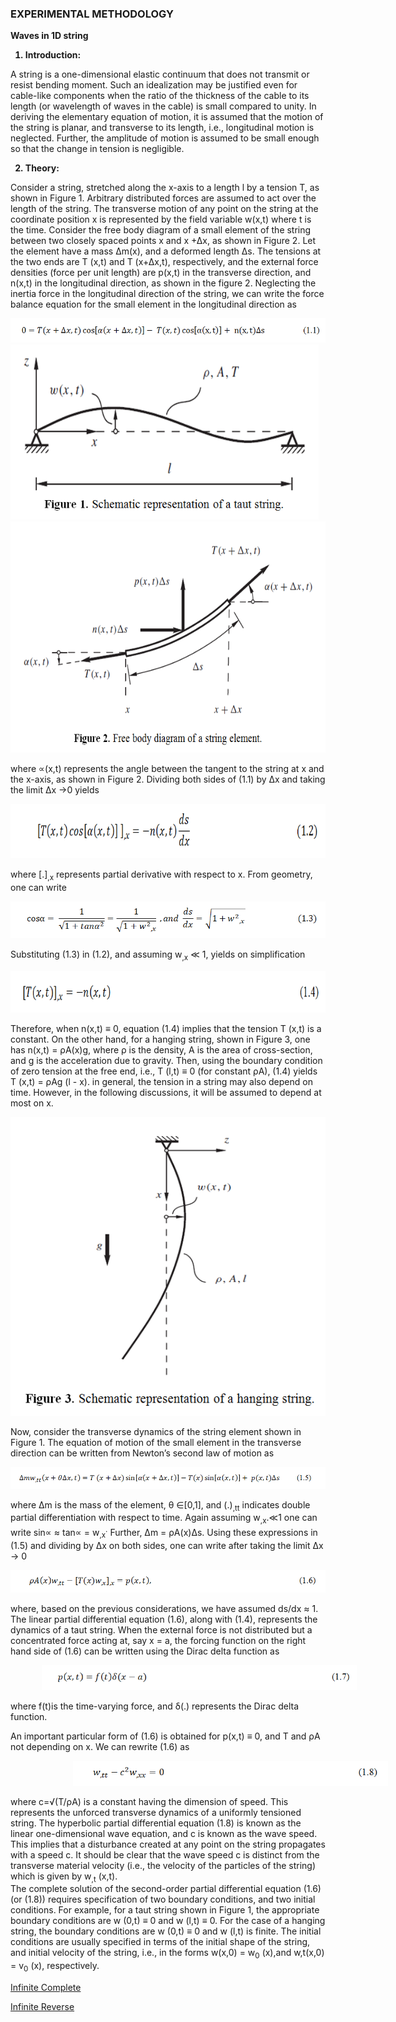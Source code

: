 ### EXPERIMENTAL METHODOLOGY

<strong>Waves in 1D string

1. Introduction:

</strong>

A string is a one-dimensional elastic continuum that does not transmit or resist bending moment. Such an idealization may be justified even for cable-like components when the ratio of the thickness of the cable to its length (or wavelength of waves in the cable) is small compared to unity. In deriving the elementary equation of motion, it is assumed that the motion of the string is planar, and transverse to its length, i.e., longitudinal motion is neglected. Further, the amplitude of motion is assumed to be small enough so that the change in tension is negligible.

<strong>

2. Theory:

</strong>

Consider a string, stretched along the x-axis to a length l by a tension T, as shown in Figure 1. Arbitrary distributed forces are assumed to act over the length of the string. The transverse motion of any point on the string at the coordinate position x is represented by the field variable w(x,t) where t is the time. Consider the free body diagram of a small element of the string between two closely spaced points x and x +&#8710;x, as shown in Figure 2. Let the element have a mass &#8710;m(x), and a deformed length &#8710;s. The tensions at the two ends are T (x,t) and T (x+&#8710;x,t), respectively, and the external force densities (force per unit length) are p(x,t) in the transverse direction, and n(x,t) in the longitudinal direction, as shown in the figure 2. Neglecting the inertia force in the longitudinal direction of the string, we can write the force balance equation for the small element in the longitudinal direction as

<img src="images/t1.png"><br>
<img src="images/t2.png" style="height:280px;"><br>
<img src="images/t3.png" style="height:370px;"><br>

where &#8733;(x,t) represents the angle between the tangent to the string at x and the x-axis, as shown in Figure 2. Dividing both sides of (1.1) by &#8710;x and taking the limit &#8710;x &#8594;0 yields

<img src="images/t4.png" style="height:87px;"><br>

where [.]<sub>,x</sub> represents partial derivative with respect to x. From geometry, one can write

<img src="images/t5.png"><br>

Substituting (1.3) in (1.2), and assuming w<sub>,x</sub> &#8810; 1, yields on simplification

<img src="images/t6.png" style="height:67px;"><br>

Therefore, when n(x,t) &#8801; 0, equation (1.4) implies that the tension T (x,t) is a constant. On the other hand, for a hanging string, shown in Figure 3, one has n(x,t) = &#961;A(x)g, where &#961; is the density, A is the area of cross-section, and g is the acceleration due to gravity. Then, using the boundary condition of zero tension at the free end, i.e., T (l,t) &#8801; 0 (for constant &#961;A), (1.4) yields T (x,t) = &#961;Ag (l - x). in general, the tension in a string may also depend on time. However, in the following discussions, it will be assumed to depend at most on x.

<img src="images/t7.png"><br>

Now, consider the transverse dynamics of the string element shown in Figure 1. The equation of motion of the small element in the transverse direction can be written from Newton’s second law of motion as

<img src="images/t8.png"><br>

where &#8710;m is the mass of the element, &#952; &#8712;[0,1], and (.)<sub>,tt</sub> indicates double partial differentiation with respect to time. Again assuming  w<sub>,x</sub>.&#8810;1 one can write sin&#8733;  &#8776; tan&#8733; =  w<sub>,x</sub><sup>.</sup> Further, &#8710;m = &#961;A(x)&#8710;s. Using these expressions in (1.5) and dividing by &#8710;x on both sides, one can write after taking the limit &#8710;x &#8594; 0

<img src="images/t9.png"><br>

where, based on the previous considerations, we have assumed ds/dx  &#8776; 1. The linear partial differential equation (1.6), along with (1.4), represents the dynamics of a taut string. When the external force is not distributed but a concentrated force acting at, say x = a, the forcing function on the right hand side of (1.6) can be written using the Dirac delta function as

<img src="images/t10.png" style="padding-left: 50px;"><br>

where f(t)is the time-varying force, and  &#948;(.) represents the Dirac delta function.

An important particular form of (1.6) is obtained for p(x,t)  &#8801; 0, and T and &#961;A not depending on x. We can rewrite (1.6) as

<img src="images/t11.png" style="padding-left: 100px;"><br>

where  c=&#8730;(T/&#961;A)  is a constant having the dimension of speed. This represents the unforced transverse dynamics of a uniformly tensioned string. The hyperbolic partial differential equation (1.8) is known as the linear one-dimensional wave equation, and c is known as the wave speed. This implies that a disturbance created at any point on the string propagates with a speed c. It should be clear that the wave speed c is distinct from the transverse material velocity (i.e., the velocity of the particles of the string) which is given by w<sub>,t</sub> (x,t).<br>
The complete solution of the second-order partial differential equation (1.6) (or (1.8)) requires specification of two boundary conditions, and two initial conditions. For example, for a taut string shown in Figure 1, the appropriate boundary conditions are w (0,t)  &#8801; 0 and w (l,t)  &#8801; 0. For the case of a hanging string, the boundary conditions are w (0,t)  &#8801; 0 and w (l,t) is finite. The initial conditions are usually specified in terms of the initial shape of the string, and initial velocity of the string, i.e., in the forms w(x,0) = w<sub>0</sub> (x),and w,t(x,0) = v<sub>0</sub> (x), respectively.<br>

<a href="images/infinitecomplete.pdf" target="_blank">Infinite Complete</a>

<a href="images/infinitereverse.pdf" target="_blank">Infinite Reverse</a>
